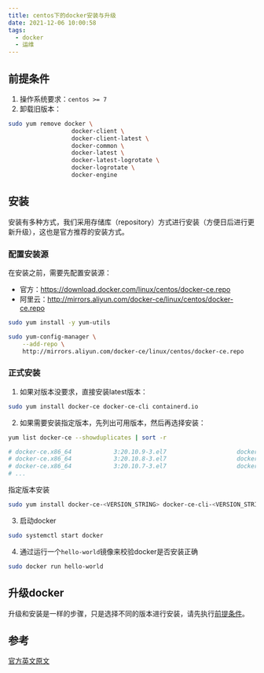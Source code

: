 ```yaml
---
title: centos下的docker安装与升级
date: 2021-12-06 10:00:58
tags:
  - docker
  - 运维
---
```


## 前提条件

1. 操作系统要求：`centos >= 7`
2. 卸载旧版本：

```sh
sudo yum remove docker \
                  docker-client \
                  docker-client-latest \
                  docker-common \
                  docker-latest \
                  docker-latest-logrotate \
                  docker-logrotate \
                  docker-engine
```

## 安装

安装有多种方式，我们采用存储库（repository）方式进行安装（方便日后进行更新升级），这也是官方推荐的安装方式。

### 配置安装源

在安装之前，需要先配置安装源：

- 官方：https://download.docker.com/linux/centos/docker-ce.repo
- 阿里云：http://mirrors.aliyun.com/docker-ce/linux/centos/docker-ce.repo

```sh
sudo yum install -y yum-utils

sudo yum-config-manager \
    --add-repo \
    http://mirrors.aliyun.com/docker-ce/linux/centos/docker-ce.repo
```

### 正式安装

1. 如果对版本没要求，直接安装latest版本：

```sh
sudo yum install docker-ce docker-ce-cli containerd.io
```

2. 如果需要安装指定版本，先列出可用版本，然后再选择安装：

```sh
yum list docker-ce --showduplicates | sort -r

# docker-ce.x86_64            3:20.10.9-3.el7                    docker-ce-stable
# docker-ce.x86_64            3:20.10.8-3.el7                    docker-ce-stable
# docker-ce.x86_64            3:20.10.7-3.el7                    docker-ce-stable
# ...
```

指定版本安装

```sh
sudo yum install docker-ce-<VERSION_STRING> docker-ce-cli-<VERSION_STRING> containerd.io
```

3. 启动docker

```sh
sudo systemctl start docker
```

4. 通过运行一个`hello-world`镜像来校验docker是否安装正确

```sh
sudo docker run hello-world
```

## 升级docker

升级和安装是一样的步骤，只是选择不同的版本进行安装，请先执行[前提条件](#前提条件)。

## 参考

[官方英文原文](https://docs.docker.com/engine/install/centos/)
